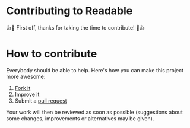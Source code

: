 # Contributing to Readable

:+1::tada: First off, thanks for taking the time to contribute! :tada::+1:

# How to contribute

Everybody should be able to help. Here's how you can make this project more
awesome:

1. [Fork it](https://github.com/iwaldman/readable/fork)
2. Improve it
3. Submit a [pull request](https://help.github.com/articles/creating-a-pull-request)

Your work will then be reviewed as soon as possible (suggestions about some
changes, improvements or alternatives may be given).